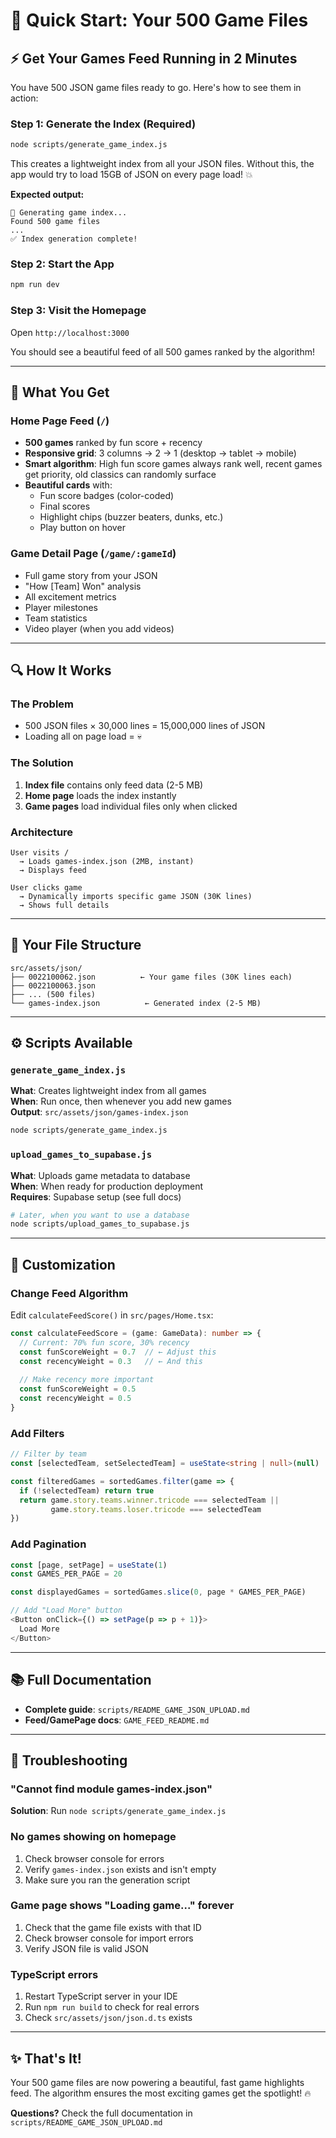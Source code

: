 # 🏀 Quick Start: Your 500 Game Files

## ⚡ Get Your Games Feed Running in 2 Minutes

You have 500 JSON game files ready to go. Here's how to see them in action:

### Step 1: Generate the Index (Required)

```bash
node scripts/generate_game_index.js
```

This creates a lightweight index from all your JSON files. Without this, the app would try to load 15GB of JSON on every page load! 💥

**Expected output:**
```
🏀 Generating game index...
Found 500 game files
...
✅ Index generation complete!
```

### Step 2: Start the App

```bash
npm run dev
```

### Step 3: Visit the Homepage

Open `http://localhost:3000`

You should see a beautiful feed of all 500 games ranked by the algorithm!

---

## 🎯 What You Get

### Home Page Feed (`/`)
- **500 games** ranked by fun score + recency
- **Responsive grid**: 3 columns → 2 → 1 (desktop → tablet → mobile)
- **Smart algorithm**: High fun score games always rank well, recent games get priority, old classics can randomly surface
- **Beautiful cards** with:
  - Fun score badges (color-coded)
  - Final scores
  - Highlight chips (buzzer beaters, dunks, etc.)
  - Play button on hover

### Game Detail Page (`/game/:gameId`)
- Full game story from your JSON
- "How [Team] Won" analysis
- All excitement metrics
- Player milestones
- Team statistics
- Video player (when you add videos)

---

## 🔍 How It Works

### The Problem
- 500 JSON files × 30,000 lines = 15,000,000 lines of JSON
- Loading all on page load = 💀

### The Solution
1. **Index file** contains only feed data (2-5 MB)
2. **Home page** loads the index instantly
3. **Game pages** load individual files only when clicked

### Architecture
```
User visits / 
  → Loads games-index.json (2MB, instant)
  → Displays feed

User clicks game
  → Dynamically imports specific game JSON (30K lines)
  → Shows full details
```

---

## 📁 Your File Structure

```
src/assets/json/
├── 0022100062.json          ← Your game files (30K lines each)
├── 0022100063.json
├── ... (500 files)
└── games-index.json          ← Generated index (2-5 MB)
```

---

## ⚙️ Scripts Available

### `generate_game_index.js`
**What**: Creates lightweight index from all games  
**When**: Run once, then whenever you add new games  
**Output**: `src/assets/json/games-index.json`

```bash
node scripts/generate_game_index.js
```

### `upload_games_to_supabase.js`
**What**: Uploads game metadata to database  
**When**: When ready for production deployment  
**Requires**: Supabase setup (see full docs)

```bash
# Later, when you want to use a database
node scripts/upload_games_to_supabase.js
```

---

## 🎨 Customization

### Change Feed Algorithm

Edit `calculateFeedScore()` in `src/pages/Home.tsx`:

```typescript
const calculateFeedScore = (game: GameData): number => {
  // Current: 70% fun score, 30% recency
  const funScoreWeight = 0.7  // ← Adjust this
  const recencyWeight = 0.3   // ← And this
  
  // Make recency more important
  const funScoreWeight = 0.5
  const recencyWeight = 0.5
}
```

### Add Filters

```typescript
// Filter by team
const [selectedTeam, setSelectedTeam] = useState<string | null>(null)

const filteredGames = sortedGames.filter(game => {
  if (!selectedTeam) return true
  return game.story.teams.winner.tricode === selectedTeam ||
         game.story.teams.loser.tricode === selectedTeam
})
```

### Add Pagination

```typescript
const [page, setPage] = useState(1)
const GAMES_PER_PAGE = 20

const displayedGames = sortedGames.slice(0, page * GAMES_PER_PAGE)

// Add "Load More" button
<Button onClick={() => setPage(p => p + 1)}>
  Load More
</Button>
```

---

## 📚 Full Documentation

- **Complete guide**: `scripts/README_GAME_JSON_UPLOAD.md`
- **Feed/GamePage docs**: `GAME_FEED_README.md`

---

## 🐛 Troubleshooting

### "Cannot find module games-index.json"
**Solution**: Run `node scripts/generate_game_index.js`

### No games showing on homepage
1. Check browser console for errors
2. Verify `games-index.json` exists and isn't empty
3. Make sure you ran the generation script

### Game page shows "Loading game..." forever
1. Check that the game file exists with that ID
2. Check browser console for import errors
3. Verify JSON file is valid JSON

### TypeScript errors
1. Restart TypeScript server in your IDE
2. Run `npm run build` to check for real errors
3. Check `src/assets/json/json.d.ts` exists

---

## ✨ That's It!

Your 500 game files are now powering a beautiful, fast game highlights feed. The algorithm ensures the most exciting games get the spotlight! 🔥

**Questions?** Check the full documentation in `scripts/README_GAME_JSON_UPLOAD.md`

